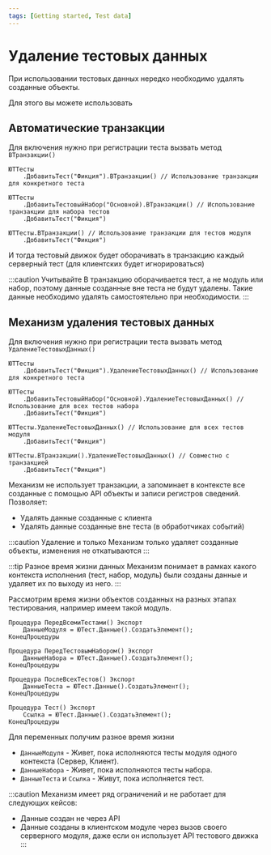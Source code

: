 ```yaml
---
tags: [Getting started, Test data]
---
```


# Удаление тестовых данных

При использовании тестовых данных нередко необходимо удалять созданные объекты.

Для этого вы можете использовать

## Автоматические транзакции

Для включения нужно при регистрации теста вызвать метод `ВТранзакции()`

```bsl title=ВТранзакции.bsl
ЮТТесты
    .ДобавитьТест("Фикция").ВТранзакции() // Использование транзакции для конкретного теста

ЮТТесты
    .ДобавитьТестовыйНабор("Основной).ВТранзакции() // Использование транзакции для набора тестов
    .ДобавитьТест("Фикция")

ЮТТесты.ВТранзакции() // Использование транзакции для тестов модуля
    .ДобавитьТест("Фикция")

```

И тогда тестовый движок будет оборачивать в транзакцию каждый серверный тест (для клиентских будет игнорироваться)

:::caution Учитывайте
В транзакцию оборачивается тест, а не модуль или набор, поэтому данные созданные вне теста не будут удалены.
Такие данные необходимо удалять самостоятельно при необходимости.
:::

## Механизм удаления тестовых данных

Для включения нужно при регистрации теста вызвать метод `УдалениеТестовыхДанных()`

```bsl title=УдалениеТестовыхДанных.bsl
ЮТТесты
    .ДобавитьТест("Фикция").УдалениеТестовыхДанных() // Использование для конкретного теста

ЮТТесты
    .ДобавитьТестовыйНабор("Основной).УдалениеТестовыхДанных() // Использование для всех тестов набора
    .ДобавитьТест("Фикция")

ЮТТесты.УдалениеТестовыхДанных() // Использование для всех тестов модуля
    .ДобавитьТест("Фикция")

ЮТТесты.ВТранзакции().УдалениеТестовыхДанных() // Совместно с транзакцией
    .ДобавитьТест("Фикция")

```

Механизм не использует транзакции, а запоминает в контексте все созданные с помощью API объекты и записи регистров сведений.
Позволяет:

* Удалять данные созданные с клиента
* Удалять данные созданные вне теста (в обработчиках событий)

:::caution Удаление и только
Механизм только удаляет созданные объекты, изменения не откатываются
:::

:::tip Разное время жизни данных
Механизм понимает в рамках какого контекста исполнения (тест, набор, модуль) были созданы данные и удаляет их по выходу из него.
:::

Рассмотрим время жизни объектов созданных на разных этапах тестирования, например имеем такой модуль.

```bsl title=УдалениеТестовыхДанныхВремяЖизни.bsl
Процедура ПередВсемиТестами() Экспорт
    ДанныеМодуля = ЮТест.Данные().СоздатьЭлемент();
КонецПроцедуры

Процедура ПередТестовымНабором() Экспорт
    ДанныеНабора = ЮТест.Данные().СоздатьЭлемент();
КонецПроцедуры

Процедура ПослеВсехТестов() Экспорт
    ДанныеТеста = ЮТест.Данные().СоздатьЭлемент();
КонецПроцедуры

Процедура Тест() Экспорт
    Ссылка = ЮТест.Данные().СоздатьЭлемент();
КонецПроцедуры
```

Для переменных получим разное время жизни

* `ДанныеМодуля` - Живет, пока исполняются тесты модуля одного контекста (Сервер, Клиент).
* `ДанныеНабора` - Живет, пока исполняются тесты набора.
* `ДанныеТеста` и `Ссылка` -  Живут, пока исполняется тест.

:::caution Механизм имеет ряд ограничений и не работает для следующих кейсов:

* Данные создан не через API
* Данные созданы в клиентском модуле через вызов своего серверного модуля, даже если он использует API тестового движка
:::
